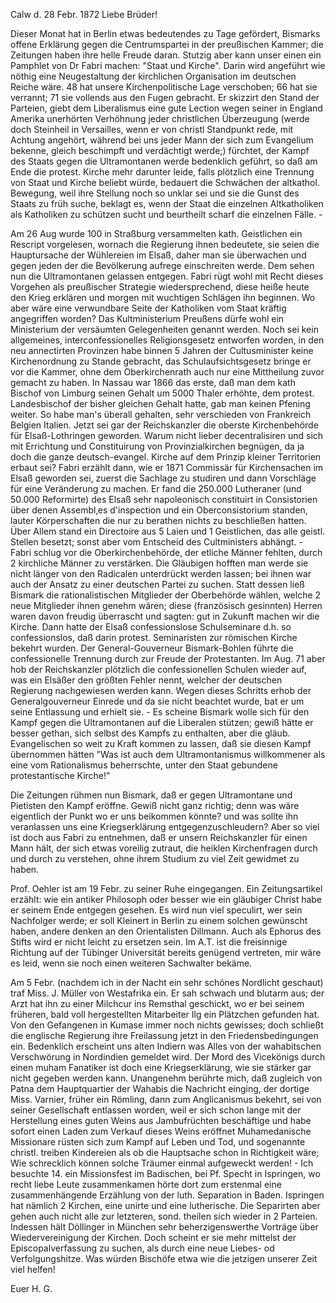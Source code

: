  Calw d. 28 Febr. 1872
Liebe Brüder!

Dieser Monat hat in Berlin etwas bedeutendes zu Tage gefördert, Bismarks offene Erklärung gegen die Centrumspartei in der preußischen Kammer; die Zeitungen haben ihre helle Freude daran. Stutzig aber kann unser einen ein Pamphlet von Dr Fabri machen: "Staat und Kirche". Darin wird angeführt wie nöthig eine Neugestaltung der kirchlichen Organisation im deutschen Reiche wäre. 48 hat unsere Kirchenpolitische Lage verschoben; 66 hat sie verrannt; 71 sie vollends aus den Fugen gebracht. Er skizzirt den Stand der Parteien, giebt dem Liberalismus eine gute Lection wegen seiner in England Amerika unerhörten Verhöhnung jeder christlichen Überzeugung (werde doch Steinheil in Versailles, wenn er von christl Standpunkt rede, mit Achtung angehört, während bei uns jeder Mann der sich zum Evangelium bekenne, gleich beschimpft und verdächtigt werde;) fürchtet, der Kampf des Staats gegen die Ultramontanen werde bedenklich geführt, so daß am Ende die protest. Kirche mehr darunter leide, falls plötzlich eine Trennung von Staat und Kirche beliebt würde, bedauert die Schwächen der altkathol. Bewegung, weil ihre Stellung noch so unklar sei und sie die Gunst des Staats zu früh suche, beklagt es, wenn der Staat die einzelnen Altkatholiken als Katholiken zu schützen sucht und beurtheilt scharf die einzelnen Fälle. -

Am 26 Aug wurde 100 in Straßburg versammelten kath. Geistlichen ein Rescript vorgelesen, wornach die Regierung ihnen bedeutete, sie seien die Hauptursache der Wühlereien im Elsaß, daher man sie überwachen und gegen jeden der die Bevölkerung aufrege einschreiten werde. Dem sehen nun die Ultramontanen gelassen entgegen. Fabri rügt wohl mit Recht dieses Vorgehen als preußischer Strategie wiedersprechend, diese heiße heute den Krieg erklären und morgen mit wuchtigen Schlägen ihn beginnen. Wo aber wäre eine verwundbare Seite der Katholiken vom Staat kräftig angegriffen worden? Das Kultministerium Preußens dürfe wohl ein Ministerium der versäumten Gelegenheiten genannt werden. Noch sei kein allgemeines, interconfessionelles Religionsgesetz entworfen worden, in den neu annectirten Provinzen habe binnen 5 Jahren der Cultusminister keine Kirchenordnung zu Stande gebracht, das Schulaufsichtsgesetz bringe er vor die Kammer, ohne dem Oberkirchenrath auch nur eine Mittheilung zuvor gemacht zu haben. In Nassau war 1866 das erste, daß man dem kath Bischof von Limburg seinen Gehalt um 5000 Thaler erhöhte, dem protest. Landesbischof der bisher gleichen Gehalt hatte, gab man keinen Pfening weiter. So habe man's überall gehalten, sehr verschieden von Frankreich Belgien Italien. Jetzt sei gar der Reichskanzler die oberste Kirchenbehörde für Elsaß-Lothringen geworden. Warum nicht lieber decentralisiren und sich mit Errichtung und Constituirung von Provinzialkirchen begnügen, da ja doch die ganze deutsch-evangel. Kirche auf dem Prinzip kleiner Territorien erbaut sei? Fabri erzählt dann, wie er 1871 Commissär für Kirchensachen im Elsaß geworden sei, zuerst die Sachlage zu studiren und dann Vorschläge für eine Veränderung zu machen. Er fand die 250.000 Lutheraner (und 50.000 Reformirte) des Elsaß sehr napoleonisch constituirt in Consistorien über denen Assembl‚es d'inspection und ein Oberconsistorium standen, lauter Körperschaften die nur zu berathen nichts zu beschließen hatten. Über Allem stand ein Directoire aus 5 Laien und 1 Geistlichen, das alle geistl. Stellen besetzt; sonst aber vom Entscheid des Cultministers abhängt. - Fabri schlug vor die Oberkirchenbehörde, der etliche Männer fehlten, durch 2 kirchliche Männer zu verstärken. Die Gläubigen hofften man werde sie nicht länger von den Radicalen unterdrückt werden lassen; bei ihnen war auch der Ansatz zu einer deutschen Partei zu suchen. Statt dessen ließ Bismark die rationalistischen Mitglieder der Oberbehörde wählen, welche 2 neue Mitglieder ihnen genehm wären; diese (französisch gesinnten) Herren waren davon freudig überrascht und sagten: gut in Zukunft machen wir die Kirche. Dann hatte der Elsaß confessionslose Schulseminare d.h. so confessionslos, daß darin protest. Seminaristen zur römischen Kirche bekehrt wurden. Der General-Gouverneur Bismark-Bohlen führte die confessionelle Trennung durch zur Freude der Protestanten. Im Aug. 71 aber hob der Reichskanzler plötzlich die confessionellen Schulen wieder auf, was ein Elsäßer den größten Fehler nennt, welcher der deutschen Regierung nachgewiesen werden kann. Wegen dieses Schritts erhob der Generalgouverneur Einrede und da sie nicht beachtet wurde, bat er um seine Entlassung und erhielt sie. - Es scheine Bismark wolle sich für den Kampf gegen die Ultramontanen auf die Liberalen stützen; gewiß hätte er besser gethan, sich selbst des Kampfs zu enthalten, aber die gläub. Evangelischen so weit zu Kraft kommen zu lassen, daß sie diesen Kampf übernommen hätten "Was ist auch dem Ultramontanismus willkommener als eine vom Rationalismus beherrschte, unter den Staat gebundene protestantische Kirche!"

Die Zeitungen rühmen nun Bismark, daß er gegen Ultramontane und Pietisten den Kampf eröffne. Gewiß nicht ganz richtig; denn was wäre eigentlich der Punkt wo er uns beikommen könnte? und was sollte ihn veranlassen uns eine Kriegserklärung entgegenzuschleudern? Aber so viel ist doch aus Fabri zu entnehmen, daß er unsern Reichskanzler für einen Mann hält, der sich etwas voreilig zutraut, die heiklen Kirchenfragen durch und durch zu verstehen, ohne ihrem Studium zu viel Zeit gewidmet zu haben.

Prof. Oehler ist am 19 Febr. zu seiner Ruhe eingegangen. Ein Zeitungsartikel erzählt: wie ein antiker Philosoph oder besser wie ein gläubiger Christ habe er seinem Ende entgegen gesehen. Es wird nun viel speculirt, wer sein Nachfolger werde; er soll Kleinert in Berlin zu einem solchen gewünscht haben, andere denken an den Orientalisten Dillmann. Auch als Ephorus des Stifts wird er nicht leicht zu ersetzen sein. Im A.T. ist die freisinnige Richtung auf der Tübinger Universität bereits genügend vertreten, mir wäre es leid, wenn sie noch einen weiteren Sachwalter bekäme.

Am 5 Febr. (nachdem ich in der Nacht ein sehr schönes Nordlicht geschaut) traf Miss. J. Müller von Westafrika ein. Er sah schwach und blutarm aus; der Arzt hat ihn zu einer Milchcur ins Remsthal geschickt, wo er bei seinem früheren, bald voll hergestellten Mitarbeiter Ilg ein Plätzchen gefunden hat. Von den Gefangenen in Kumase immer noch nichts gewisses; doch schließt die englische Regierung ihre Freilassung jetzt in den Friedensbedingungen ein. Bedenklich erscheint uns alten Indiern was Alles von der wahabitschen Verschwörung in Nordindien gemeldet wird. Der Mord des Vicekönigs durch einen muham Fanatiker ist doch eine Kriegserklärung, wie sie stärker gar nicht gegeben werden kann. Unangenehm berührte mich, daß zugleich von Patna dem Hauptquartier der Wahabis die Nachricht einging, der dortige Miss. Varnier, früher ein Römling, dann zum Anglicanismus bekehrt, sei von seiner Gesellschaft entlassen worden, weil er sich schon lange mit der Herstellung eines guten Weins aus Jambufrüchten beschäftige und habe sofort einen Laden zum Verkauf dieses Weins eröffnet Muhamedanische Missionare rüsten sich zum Kampf auf Leben und Tod, und sogenannte christl. treiben Kindereien als ob die Hauptsache schon in Richtigkeit wäre; Wie schrecklich können solche Träumer einmal aufgeweckt werden! - Ich besuchte 14. ein Missionsfest im Badischen, bei Pf. Specht in Ispringen, wo recht liebe Leute zusammenkamen hörte dort zum erstenmal eine zusammenhängende Erzählung von der luth. Separation in Baden. Ispringen hat nämlich 2 Kirchen, eine unirte und eine lutherische. Die Separirten aber gehen auch nicht alle zur letzteren, sond. theilen sich wieder in 2 Parteien. Indessen hält Döllinger in München sehr beherzigenswerthe Vorträge über Wiedervereinigung der Kirchen. Doch scheint er sie mehr mittelst der Episcopalverfassung zu suchen, als durch eine neue Liebes- od Verfolgungshitze. Was würden Bischöfe etwa wie die jetzigen unserer Zeit viel helfen!

 Euer H. G.
